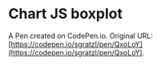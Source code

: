 # Chart JS boxplot

A Pen created on CodePen.io. Original URL: [https://codepen.io/sgratzl/pen/QxoLoY](https://codepen.io/sgratzl/pen/QxoLoY).


